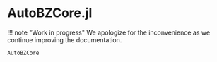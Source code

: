 # AutoBZCore.jl

!!! note "Work in progress"
    We apologize for the inconvenience as we continue improving the documentation.

```@docs
AutoBZCore
```